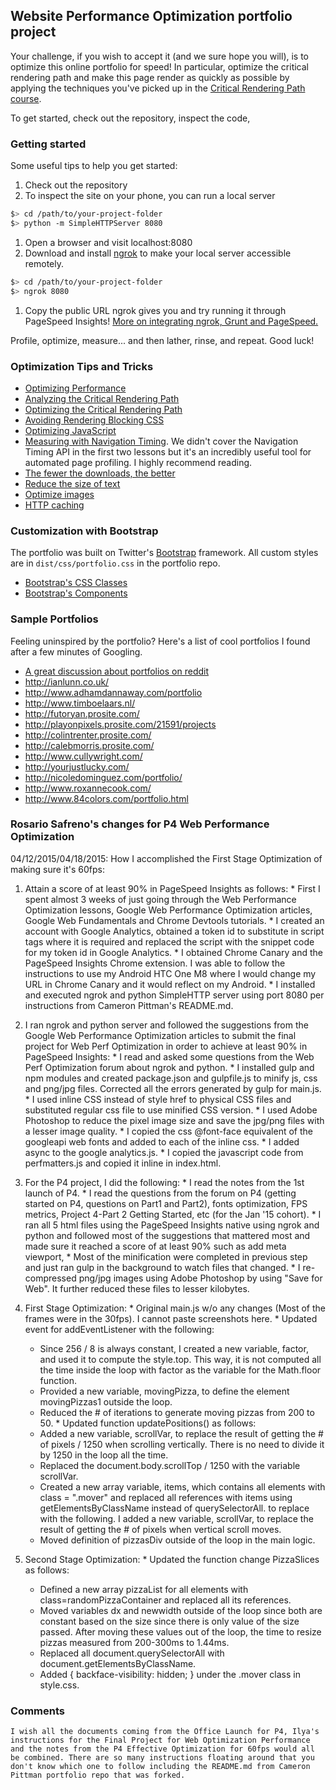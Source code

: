 ## Website Performance Optimization portfolio project

Your challenge, if you wish to accept it (and we sure hope you will), is to optimize this online portfolio for speed! In particular, optimize the critical rendering path and make this page render as quickly as possible by applying the techniques you've picked up in the [Critical Rendering Path course](https://www.udacity.com/course/ud884).

To get started, check out the repository, inspect the code,

### Getting started

Some useful tips to help you get started:

1. Check out the repository
1. To inspect the site on your phone, you can run a local server

  ```bash
  $> cd /path/to/your-project-folder
  $> python -m SimpleHTTPServer 8080
  ```

1. Open a browser and visit localhost:8080
1. Download and install [ngrok](https://ngrok.com/) to make your local server accessible remotely.

  ``` bash
  $> cd /path/to/your-project-folder
  $> ngrok 8080
  ```

1. Copy the public URL ngrok gives you and try running it through PageSpeed Insights! [More on integrating ngrok, Grunt and PageSpeed.](http://www.jamescryer.com/2014/06/12/grunt-pagespeed-and-ngrok-locally-testing/)

Profile, optimize, measure... and then lather, rinse, and repeat. Good luck!

### Optimization Tips and Tricks
* [Optimizing Performance](https://developers.google.com/web/fundamentals/performance/ "web performance")
* [Analyzing the Critical Rendering Path](https://developers.google.com/web/fundamentals/performance/critical-rendering-path/analyzing-crp.html "analyzing crp")
* [Optimizing the Critical Rendering Path](https://developers.google.com/web/fundamentals/performance/critical-rendering-path/optimizing-critical-rendering-path.html "optimize the crp!")
* [Avoiding Rendering Blocking CSS](https://developers.google.com/web/fundamentals/performance/critical-rendering-path/render-blocking-css.html "render blocking css")
* [Optimizing JavaScript](https://developers.google.com/web/fundamentals/performance/critical-rendering-path/adding-interactivity-with-javascript.html "javascript")
* [Measuring with Navigation Timing](https://developers.google.com/web/fundamentals/performance/critical-rendering-path/measure-crp.html "nav timing api"). We didn't cover the Navigation Timing API in the first two lessons but it's an incredibly useful tool for automated page profiling. I highly recommend reading.
* <a href="https://developers.google.com/web/fundamentals/performance/optimizing-content-efficiency/eliminate-downloads.html">The fewer the downloads, the better</a>
* <a href="https://developers.google.com/web/fundamentals/performance/optimizing-content-efficiency/optimize-encoding-and-transfer.html">Reduce the size of text</a>
* <a href="https://developers.google.com/web/fundamentals/performance/optimizing-content-efficiency/image-optimization.html">Optimize images</a>
* <a href="https://developers.google.com/web/fundamentals/performance/optimizing-content-efficiency/http-caching.html">HTTP caching</a>

### Customization with Bootstrap
The portfolio was built on Twitter's <a href="http://getbootstrap.com/">Bootstrap</a> framework. All custom styles are in `dist/css/portfolio.css` in the portfolio repo.

* <a href="http://getbootstrap.com/css/">Bootstrap's CSS Classes</a>
* <a href="http://getbootstrap.com/components/">Bootstrap's Components</a>

### Sample Portfolios

Feeling uninspired by the portfolio? Here's a list of cool portfolios I found after a few minutes of Googling.

* <a href="http://www.reddit.com/r/webdev/comments/280qkr/would_anybody_like_to_post_their_portfolio_site/">A great discussion about portfolios on reddit</a>
* <a href="http://ianlunn.co.uk/">http://ianlunn.co.uk/</a>
* <a href="http://www.adhamdannaway.com/portfolio">http://www.adhamdannaway.com/portfolio</a>
* <a href="http://www.timboelaars.nl/">http://www.timboelaars.nl/</a>
* <a href="http://futoryan.prosite.com/">http://futoryan.prosite.com/</a>
* <a href="http://playonpixels.prosite.com/21591/projects">http://playonpixels.prosite.com/21591/projects</a>
* <a href="http://colintrenter.prosite.com/">http://colintrenter.prosite.com/</a>
* <a href="http://calebmorris.prosite.com/">http://calebmorris.prosite.com/</a>
* <a href="http://www.cullywright.com/">http://www.cullywright.com/</a>
* <a href="http://yourjustlucky.com/">http://yourjustlucky.com/</a>
* <a href="http://nicoledominguez.com/portfolio/">http://nicoledominguez.com/portfolio/</a>
* <a href="http://www.roxannecook.com/">http://www.roxannecook.com/</a>
* <a href="http://www.84colors.com/portfolio.html">http://www.84colors.com/portfolio.html</a>

### Rosario Safreno's changes for P4 Web Performance Optimization
04/12/2015/04/18/2015: How I accomplished the First Stage Optimization of making sure it's 60fps:
  1. Attain a score of at least 90% in PageSpeed Insights as follows:
    * First I spent almost 3 weeks of just going through the Web Performance Optimization lessons, Google Web Performance Optimization articles, Google Web Fundamentals and Chrome Devtools tutorials.
    * I created an account with Google Analytics, obtained a token id to substitute in script tags where it is required and replaced the script with the snippet code for my token id in Google Analytics.
    * I obtained Chrome Canary and the PageSpeed Insights Chrome extension. I was able to follow the instructions to use my Android HTC One M8 where I would change my URL in Chrome Canary and it would reflect on my Android.
    * I installed and executed ngrok and python SimpleHTTP server using port 8080 per instructions from Cameron Pittman's README.md.
  1. I ran ngrok and python server and followed the suggestions from the Google Web Performance Optimization articles to submit the final project for Web Perf Optimization in order to achieve at least 90% in PageSpeed Insights:
    * I read and asked some questions from the Web Perf Optimization forum about ngrok and python.
    * I installed gulp and npm modules and created package.json and gulpfile.js to minify js, css and png/jpg files. Corrected all the errors generated by gulp for main.js.
    * I used inline CSS instead of style href to physical CSS files and substituted regular css file to use minified CSS version.
    * I used Adobe Photoshop to reduce the pixel image size and save the jpg/png files with a lesser image quality.
    * I copied the css @font-face equivalent of the googleapi web fonts and added to each of the inline css.
    * I added async to the google analytics.js.
    * I copied the javascript code from perfmatters.js and copied it inline in index.html.
  1. For the P4 project, I did the following:
    * I read the notes from the 1st launch of P4.
    * I read the questions from the forum on P4 (getting started on P4, questions on Part1 and Part2), fonts optimization, FPS metrics, Project 4-Part 2 Getting Started, etc (for the Jan '15 cohort).
    * I ran all 5 html files using the PageSpeed Insights native using ngrok and python and followed most of the suggestions that mattered most and made sure it reached a score of at least 90% such as add meta viewport,
    * Most of the minification were completed in previous step and just ran gulp in the background to watch files that changed.
    * I re-compressed png/jpg images using Adobe Photoshop by using "Save for Web". It further reduced these files to lesser kilobytes.

  1. First Stage Optimization:
    * Original main.js w/o any changes (Most of the frames were in the 30fps). I cannot paste screenshots here.
    * Updated event for addEventListener with the following:
      * Since 256 / 8 is always constant, I created a new variable, factor, and used it to compute the style.top. This way, it is not computed all the time inside the loop with factor as the variable for the Math.floor function.
      * Provided a new variable, movingPizza, to define the element movingPizzas1 outside the loop.
      * Reduced the # of iterations to generate moving pizzas from 200 to 50.
    * Updated function updatePositions() as follows:
      * Added a new variable, scrollVar, to replace the result of getting the # of pixels / 1250 when scrolling vertically. There is no need to divide it by 1250 in the loop all the time.
      * Replaced the document.body.scrollTop / 1250 with the variable scrollVar.
      * Created a new array variable, items, which contains all elements with class = ".mover" and replaced all references with items using getElementsByClassName instead of querySelectorAll. to replace with the following. I added a new variable, scrollVar, to replace the result of getting the # of pixels when vertical scroll moves.
      * Moved definition of pizzasDiv outside of the loop in the main logic.

  1. Second Stage Optimization:
    * Updated the function change PizzaSlices as follows:
      * Defined a new array pizzaList for all elements with class=randomPizzaContainer and replaced all its references.
      * Moved variables dx and newwidth outside of the loop since both are constant based on the size since there is only value of the size passed. After moving these values out of the loop, the time to resize pizzas measured from 200-300ms to 1.44ms.
      * Replaced all document.querySelectorAll with document.getElementsByClassName.
      * Added { backface-visibility: hidden; } under the .mover class in style.css.

### Comments
```
I wish all the documents coming from the Office Launch for P4, Ilya's instructions for the Final Project for Web Optimization Performance and the notes from the P4 Effective Optimization for 60fps would all be combined. There are so many instructions floating around that you don't know which one to follow including the README.md from Cameron Pittman portfolio repo that was forked.
```



